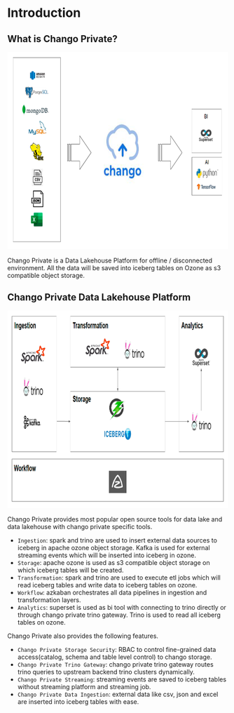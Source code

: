 # Introduction


## What is Chango Private?

<img width="700" height="450" src="../../images/chango-overview.png" />

Chango Private is a Data Lakehouse Platform for offline / disconnected environment. 
All the data will be saved into iceberg tables on Ozone as s3 compatible object storage.


## Chango Private Data Lakehouse Platform

<img width="700" height="450" src="../../images/chango-private-platform.png" />

Chango Private provides most popular open source tools for data lake and data lakehouse with chango private specific tools.

- `Ingestion`: spark and trino are used to insert external data sources to iceberg in apache ozone object storage. Kafka is used for external streaming events which will be inserted into iceberg in ozone.
- `Storage`: apache ozone is used as s3 compatible object storage on which iceberg tables will be created.
- `Transformation`: spark and trino are used to execute etl jobs which will read iceberg tables and write data to iceberg tables on ozone.
- `Workflow`: azkaban orchestrates all data pipelines in ingestion and transformation layers.
- `Analytics`: superset is used as bi tool with connecting to trino directly or through chango private trino gateway. Trino is used to read all iceberg tables on ozone.



Chango Private also provides the following features.

- `Chango Private Storage Security`: RBAC to control fine-grained data access(catalog, schema and table level control) to chango storage. 
- `Chango Private Trino Gateway`: chango private trino gateway routes trino queries to upstream backend trino clusters dynamically.
- `Chango Private Streaming`: streaming events are saved to iceberg tables without streaming platform and streaming job.
- `Chango Private Data Ingestion`: external data like csv, json and excel are inserted into iceberg tables with ease.

 